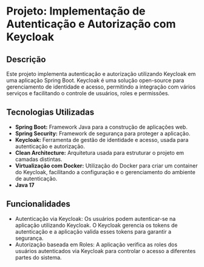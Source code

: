 # Projeto: Implementação de Autenticação e Autorização com Keycloak
## Descrição
Este projeto implementa autenticação e autorização utilizando Keycloak em uma aplicação Spring Boot. Keycloak é uma solução open-source para gerenciamento de identidade e acesso, permitindo a integração com vários serviços e facilitando o controle de usuários, roles e permissões.

## Tecnologias Utilizadas
* **Spring Boot:** Framework Java para a construção de aplicações web.
* **Spring Security:** Framework de segurança para proteger a aplicação.
* **Keycloak:** Ferramenta de gestão de identidade e acesso, usada para autenticação e autorização.
* **Clean Architecture:** Arquitetura usada para estruturar o projeto em camadas distintas.
* **Virtualização com Docker:** Utilização do Docker para criar um container do Keycloak, facilitando a configuração e o gerenciamento do ambiente de autenticação.
* **Java 17**

## Funcionalidades
* Autenticação via Keycloak: Os usuários podem autenticar-se na aplicação utilizando Keycloak. O Keycloak gerencia os tokens de autenticação e a aplicação valida esses tokens para garantir a segurança.
* Autorização baseada em Roles: A aplicação verifica as roles dos usuários autenticados via Keycloak para controlar o acesso a diferentes partes do sistema.